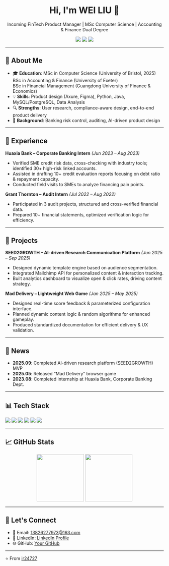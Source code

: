 <!-- 个人主页 README.md -->

<h1 align="center">Hi, I'm WEI LIU 👋</h1>
<p align="center">
  Incoming FinTech Product Manager | MSc Computer Science | Accounting & Finance Dual Degree
</p>

<!-- 徽章 -->
<p align="center">
  <a href="mailto:13826277973@163.com"><img src="https://img.shields.io/badge/Email-Contact-blue?style=flat&logo=gmail" /></a>
  <a href="https://www.linkedin.com/"><img src="https://img.shields.io/badge/LinkedIn-Profile-blue?style=flat&logo=linkedin" /></a>
  <a href="https://github.com/你的GitHub用户名"><img src="https://img.shields.io/github/followers/你的GitHub用户名?label=Follow&style=social" /></a>
</p>

---

## 🎯 About Me
- 🎓 **Education**: MSc in Computer Science (University of Bristol, 2025)  
  BSc in Accounting & Finance (University of Exeter)  
  BSc in Financial Management (Guangdong University of Finance & Economics)  
- 💡 **Skills**: Product design (Axure, Figma), Python, Java, MySQL/PostgreSQL, Data Analysis  
- 🔍 **Strengths**: User research, compliance-aware design, end-to-end product delivery  
- 🏦 **Background**: Banking risk control, auditing, AI-driven product design  

---

## 💼 Experience

**Huaxia Bank – Corporate Banking Intern** *(Jun 2023 – Aug 2023)*  
- Verified SME credit risk data, cross-checking with industry tools; identified 30+ high-risk linked accounts.  
- Assisted in drafting 10+ credit evaluation reports focusing on debt ratio & repayment capacity.  
- Conducted field visits to SMEs to analyze financing pain points.

**Grant Thornton – Audit Intern** *(Jul 2022 – Aug 2022)*  
- Participated in 3 audit projects, structured and cross-verified financial data.  
- Prepared 10+ financial statements, optimized verification logic for efficiency.  

---

## 🚀 Projects

**SEED2GROWTH – AI-driven Research Communication Platform** *(Jun 2025 – Sep 2025)*  
- Designed dynamic template engine based on audience segmentation.  
- Integrated Mailchimp API for personalized content & interaction tracking.  
- Built analytics dashboard to visualize open & click rates, driving content strategy.  

**Mad Delivery – Lightweight Web Game** *(Jan 2025 – May 2025)*  
- Designed real-time score feedback & parameterized configuration interface.  
- Planned dynamic content logic & random algorithms for enhanced gameplay.  
- Produced standardized documentation for efficient delivery & UX validation.  

---

## 📢 News
- **2025.09**: Completed AI-driven research platform (SEED2GROWTH) MVP  
- **2025.05**: Released “Mad Delivery” browser game  
- **2023.08**: Completed internship at Huaxia Bank, Corporate Banking Dept.  

---

## 📊 Tech Stack
<p>
  <img src="https://img.shields.io/badge/Tool-Axure-blue?logo=axure&style=for-the-badge" />
  <img src="https://img.shields.io/badge/Tool-Figma-purple?logo=figma&style=for-the-badge" />
  <img src="https://img.shields.io/badge/Code-Python-yellow?logo=python&style=for-the-badge" />
  <img src="https://img.shields.io/badge/Code-Java-orange?logo=java&style=for-the-badge" />
  <img src="https://img.shields.io/badge/Database-MySQL-blue?logo=mysql&style=for-the-badge" />
  <img src="https://img.shields.io/badge/Database-PostgreSQL-blue?logo=postgresql&style=for-the-badge" />
</p>

---

## 📈 GitHub Stats
<p align="center">
  <img src="https://github-readme-stats.vercel.app/api?username=你的GitHub用户名&show_icons=true&theme=radical" height="150" />
  <img src="https://github-readme-stats.vercel.app/api/top-langs/?username=你的GitHub用户名&layout=compact&theme=radical" height="150" />
</p>

---

## 💬 Let's Connect
- 📧 Email: [13826277973@163.com](mailto:13826277973@163.com)  
- 💼 LinkedIn: [LinkedIn Profile](https://www.linkedin.com/)  
- 🌐 GitHub: [Your GitHub](https://github.com/ir24727)  

---

⭐️ From [ir24727](https://github.com/ir24727)

